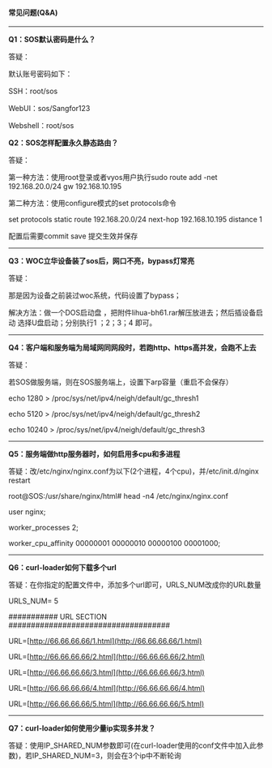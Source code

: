 #### 常见问题\(Q&A\)

---

**Q1：SOS默认密码是什么？**

答疑：

默认账号密码如下：

SSH：root/sos

WebUI：sos/Sangfor123

Webshell：root/sos

**Q2：SOS怎样配置永久静态路由？**

答疑：

第一种方法：使用root登录或者vyos用户执行sudo route add -net 192.168.20.0/24 gw 192.168.10.195

第二种方法：使用configure模式的set protocols命令

set protocols static route 192.168.20.0/24 next-hop 192.168.10.195 distance 1

配置后需要commit save 提交生效并保存

---

**Q3：WOC立华设备装了sos后，网口不亮，bypass灯常亮**

答疑：

那是因为设备之前装过woc系统，代码设置了bypass；

解决方法：做一个DOS启动盘 ，把附件lihua-bh61.rar解压放进去；然后插设备启动 选择U盘启动；分别执行1 ；2；3；4 即可。

---

**Q4：客户端和服务端为局域网同网段时，若跑http、https高并发，会跑不上去**

答疑：

若SOS做服务端，则在SOS服务端上，设置下arp容量（重启不会保存）

echo 1280 &gt;  /proc/sys/net/ipv4/neigh/default/gc\_thresh1

echo 5120 &gt;  /proc/sys/net/ipv4/neigh/default/gc\_thresh2

echo 10240 &gt;  /proc/sys/net/ipv4/neigh/default/gc\_thresh3

---

**Q5：服务端做http服务器时，如何启用多cpu和多进程**

答疑：改/etc/nginx/nginx.conf为以下\(2个进程，4个cpu\)，并/etc/init.d/nginx restart

root@SOS:/usr/share/nginx/html\# head -n4 /etc/nginx/nginx.conf

user  nginx;

worker\_processes 2;

worker\_cpu\_affinity 00000001 00000010 00000100 00001000;

---

**Q6：curl-loader如何下载多个url**

答疑：在你指定的配置文件中，添加多个url即可，URLS\_NUM改成你的URL数量

URLS\_NUM= 5

\#\#\#\#\#\#\#\#\#\#\# URL SECTION \#\#\#\#\#\#\#\#\#\#\#\#\#\#\#\#\#\#\#\#\#\#\#\#\#\#\#\#\#\#\#\#\#\#\#\#

URL=[http://66.66.66.66/1.html](http://66.66.66.66/1.html)

URL=[http://66.66.66.66/2.html](http://66.66.66.66/2.html)

URL=[http://66.66.66.66/3.html](http://66.66.66.66/3.html)

URL=[http://66.66.66.66/4.html](http://66.66.66.66/4.html)

URL=[http://66.66.66.66/5.html](http://66.66.66.66/5.html)

---

**Q7：curl-loader如何使用少量ip实现多并发？**

答疑：使用IP\_SHARED\_NUM参数即可\(在curl-loader使用的conf文件中加入此参数\)，若IP\_SHARED\_NUM=3，则会在3个ip中不断轮询

